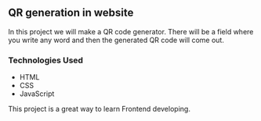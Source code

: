 ## QR generation in website

In this project we will make a QR code generator. There will be a field where you write any word and then the generated QR code will come out.


### Technologies Used
- HTML
- CSS
- JavaScript


This project is a great way to learn Frontend developing.
